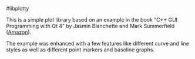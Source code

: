#libplotty


This is a simple plot library based on an example in the book “C++ GUI Programming with Qt 4” by Jasmin Blanchette and Mark Summerfield
([Amazon](http://www.amazon.com/gp/product/0131872494)).

The example was enhanced with a few features like different curve and line styles as well as different point markers and baseline graphs.


